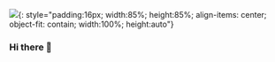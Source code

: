 ![](https://g.c84fh.cf/assets/cdn/C84fh.svg?lc=1){: style="padding:16px; width:85%; height:85%; align-items: center; object-fit: contain; width:100%; height:auto"} 
### Hi there 👋

